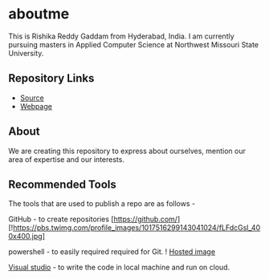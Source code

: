 # aboutme

This is Rishika Reddy Gaddam from Hyderabad, India. I am currently pursuing masters in Applied Computer Science at Northwest Missouri State University. 

## Repository Links

- [Source](https://github.com/rishikareddygaddam/aboutme "aboutme")
- [Webpage](https://rishikareddygaddam.github.io/aboutme/ "webpage")

## About

We are creating this repository to express about ourselves, mention our area of expertise and our interests.

## Recommended Tools

The tools that are used to publish a repo are as follows -


GitHub - to create repositories 
[https://github.com/]
[!https://pbs.twimg.com/profile_images/1017516299143041024/fLFdcGsl_400x400.jpg]

powershell - to easily required required for Git.
! [Hosted image](https://pbcdn1.podbean.com/imglogo/image-logo/1769310/powershell.png)

[Visual studio](https://visualstudio.microsoft.com/) - to write the code in local machine and run on cloud.












